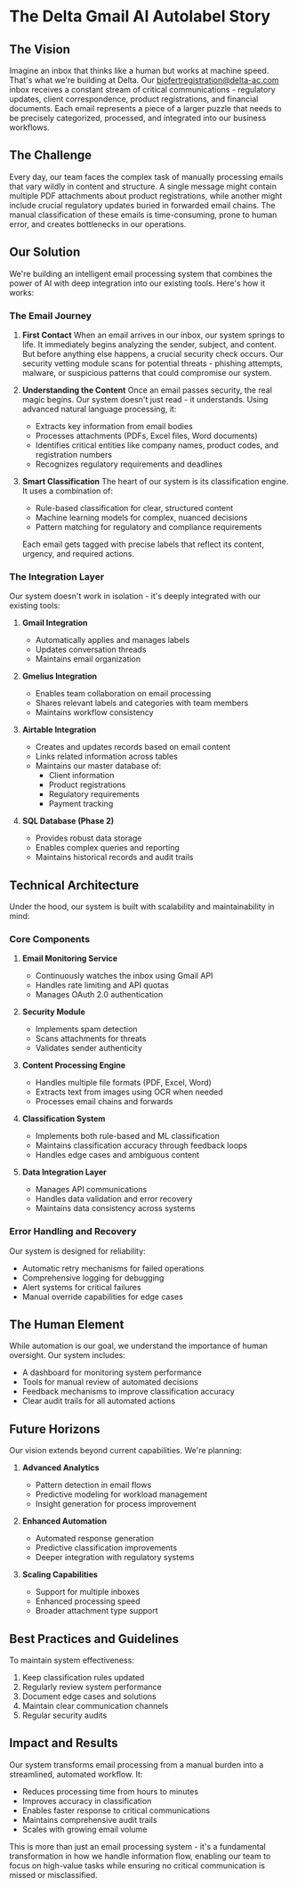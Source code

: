 # The Delta Gmail AI Autolabel Story

## The Vision

Imagine an inbox that thinks like a human but works at machine speed. That's what we're building at Delta. Our biofertregistration@delta-ac.com inbox receives a constant stream of critical communications - regulatory updates, client correspondence, product registrations, and financial documents. Each email represents a piece of a larger puzzle that needs to be precisely categorized, processed, and integrated into our business workflows.

## The Challenge

Every day, our team faces the complex task of manually processing emails that vary wildly in content and structure. A single message might contain multiple PDF attachments about product registrations, while another might include crucial regulatory updates buried in forwarded email chains. The manual classification of these emails is time-consuming, prone to human error, and creates bottlenecks in our operations.

## Our Solution

We're building an intelligent email processing system that combines the power of AI with deep integration into our existing tools. Here's how it works:

### The Email Journey

1. **First Contact**
   When an email arrives in our inbox, our system springs to life. It immediately begins analyzing the sender, subject, and content. But before anything else happens, a crucial security check occurs. Our security vetting module scans for potential threats - phishing attempts, malware, or suspicious patterns that could compromise our system.

2. **Understanding the Content**
   Once an email passes security, the real magic begins. Our system doesn't just read - it understands. Using advanced natural language processing, it:
   - Extracts key information from email bodies
   - Processes attachments (PDFs, Excel files, Word documents)
   - Identifies critical entities like company names, product codes, and registration numbers
   - Recognizes regulatory requirements and deadlines

3. **Smart Classification**
   The heart of our system is its classification engine. It uses a combination of:
   - Rule-based classification for clear, structured content
   - Machine learning models for complex, nuanced decisions
   - Pattern matching for regulatory and compliance requirements
   
   Each email gets tagged with precise labels that reflect its content, urgency, and required actions.

### The Integration Layer

Our system doesn't work in isolation - it's deeply integrated with our existing tools:

1. **Gmail Integration**
   - Automatically applies and manages labels
   - Updates conversation threads
   - Maintains email organization

2. **Gmelius Integration**
   - Enables team collaboration on email processing
   - Shares relevant labels and categories with team members
   - Maintains workflow consistency

3. **Airtable Integration**
   - Creates and updates records based on email content
   - Links related information across tables
   - Maintains our master database of:
     * Client information
     * Product registrations
     * Regulatory requirements
     * Payment tracking

4. **SQL Database (Phase 2)**
   - Provides robust data storage
   - Enables complex queries and reporting
   - Maintains historical records and audit trails

## Technical Architecture

Under the hood, our system is built with scalability and maintainability in mind:

### Core Components

1. **Email Monitoring Service**
   - Continuously watches the inbox using Gmail API
   - Handles rate limiting and API quotas
   - Manages OAuth 2.0 authentication

2. **Security Module**
   - Implements spam detection
   - Scans attachments for threats
   - Validates sender authenticity

3. **Content Processing Engine**
   - Handles multiple file formats (PDF, Excel, Word)
   - Extracts text from images using OCR when needed
   - Processes email chains and forwards

4. **Classification System**
   - Implements both rule-based and ML classification
   - Maintains classification accuracy through feedback loops
   - Handles edge cases and ambiguous content

5. **Data Integration Layer**
   - Manages API communications
   - Handles data validation and error recovery
   - Maintains data consistency across systems

### Error Handling and Recovery

Our system is designed for reliability:
- Automatic retry mechanisms for failed operations
- Comprehensive logging for debugging
- Alert systems for critical failures
- Manual override capabilities for edge cases

## The Human Element

While automation is our goal, we understand the importance of human oversight. Our system includes:
- A dashboard for monitoring system performance
- Tools for manual review of automated decisions
- Feedback mechanisms to improve classification accuracy
- Clear audit trails for all automated actions

## Future Horizons

Our vision extends beyond current capabilities. We're planning:
1. **Advanced Analytics**
   - Pattern detection in email flows
   - Predictive modeling for workload management
   - Insight generation for process improvement

2. **Enhanced Automation**
   - Automated response generation
   - Predictive classification improvements
   - Deeper integration with regulatory systems

3. **Scaling Capabilities**
   - Support for multiple inboxes
   - Enhanced processing speed
   - Broader attachment type support

## Best Practices and Guidelines

To maintain system effectiveness:
1. Keep classification rules updated
2. Regularly review system performance
3. Document edge cases and solutions
4. Maintain clear communication channels
5. Regular security audits

## Impact and Results

Our system transforms email processing from a manual burden into a streamlined, automated workflow. It:
- Reduces processing time from hours to minutes
- Improves accuracy in classification
- Enables faster response to critical communications
- Maintains comprehensive audit trails
- Scales with growing email volume

This is more than just an email processing system - it's a fundamental transformation in how we handle information flow, enabling our team to focus on high-value tasks while ensuring no critical communication is missed or misclassified.
